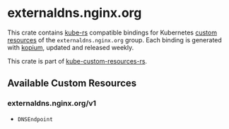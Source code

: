<!--
SPDX-FileCopyrightText: The kube-custom-resources-rs Authors
SPDX-License-Identifier: 0BSD
 -->

# externaldns.nginx.org

This crate contains [kube-rs](https://kube.rs/) compatible bindings for Kubernetes [custom resources](https://kubernetes.io/docs/tasks/extend-kubernetes/custom-resources/custom-resource-definitions/) of the `externaldns.nginx.org` group. Each binding is generated with [kopium](https://github.com/kube-rs/kopium), updated and released weekly.

This crate is part of [kube-custom-resources-rs](https://github.com/metio/kube-custom-resources-rs).

## Available Custom Resources

### externaldns.nginx.org/v1
- `DNSEndpoint`
